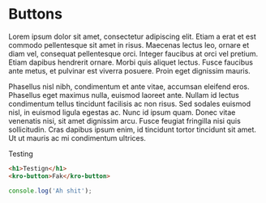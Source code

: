 # Buttons

Lorem ipsum dolor sit amet, consectetur adipiscing elit. Etiam a erat et est commodo pellentesque sit amet in risus. Maecenas lectus leo, ornare et diam vel, consequat pellentesque orci. Integer faucibus at orci vel pretium. Etiam dapibus hendrerit ornare. Morbi quis aliquet lectus. Fusce faucibus ante metus, et pulvinar est viverra posuere. Proin eget dignissim mauris.

Phasellus nisl nibh, condimentum et ante vitae, accumsan eleifend eros. Phasellus eget maximus nulla, euismod laoreet ante. Nullam id lectus condimentum tellus tincidunt facilisis ac non risus. Sed sodales euismod nisl, in euismod ligula egestas ac. Nunc id ipsum quam. Donec vitae venenatis nisi, sit amet dignissim arcu. Fusce feugiat fringilla nisi quis sollicitudin. Cras dapibus ipsum enim, id tincidunt tortor tincidunt sit amet. Ut ut mauris ac mi condimentum ultrices.

<kro-button>Testing</kro-button>

```html
<h1>Testign</h1>
<kro-button>Fak</kro-button>
```

```ts
console.log('Ah shit');
```
